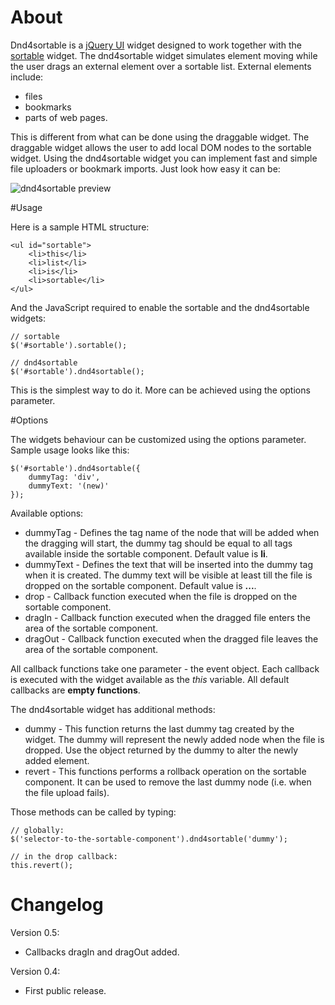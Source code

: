 # About

Dnd4sortable is a [jQuery UI](http://jqueryui.com/) widget designed to work together with the [sortable](http://jqueryui.com/demos/sortable/) widget. The dnd4sortable widget simulates element moving while the user drags an external element over a sortable list. External elements include:

* files
* bookmarks
* parts of web pages.

This is different from what can be done using the draggable widget. The draggable widget allows the user to add local DOM nodes to the sortable widget. Using the dnd4sortable widget you can implement fast and simple file uploaders or bookmark imports. Just look how easy it can be:

![dnd4sortable preview](http://img6.imageshack.us/img6/1807/dnd4sortable.png)

#Usage

Here is a sample HTML structure:

    <ul id="sortable">
        <li>this</li>
        <li>list</li>
        <li>is</li>
        <li>sortable</li>
    </ul>

And the JavaScript required to enable the sortable and the dnd4sortable widgets:

    // sortable
    $('#sortable').sortable();

    // dnd4sortable
    $('#sortable').dnd4sortable();

This is the simplest way to do it. More can be achieved using the options parameter.

#Options

The widgets behaviour can be customized using the options parameter. Sample usage looks like this:

    $('#sortable').dnd4sortable({
        dummyTag: 'div',
        dummyText: '(new)'
    });

Available options:

* dummyTag - Defines the tag name of the node that will be added when the dragging will start, the dummy tag should be equal to all tags available inside the sortable component. Default value is **li**.
* dummyText - Defines the text that will be inserted into the dummy tag when it is created. The dummy text will be visible at least till the file is dropped on the sortable component. Default value is **...**.
* drop - Callback function executed when the file is dropped on the sortable component.
* dragIn - Callback function executed when the dragged file enters the area of the sortable component.
* dragOut - Callback function executed when the dragged file leaves the area of the sortable component.

All callback functions take one parameter - the event object. Each callback is executed with the widget available as the *this* variable.  All default callbacks are **empty functions**.

The dnd4sortable widget has additional methods:

* dummy - This function returns the last dummy tag created by the widget. The dummy will represent the newly added node when the file is dropped. Use the object returned by the dummy to alter the newly added element.
* revert - This functions performs a rollback operation on the sortable component. It can be used to remove the last dummy node (i.e. when the file upload fails).

Those methods can be called by typing:

    // globally:
    $('selector-to-the-sortable-component').dnd4sortable('dummy');

    // in the drop callback:
    this.revert();

# Changelog

Version 0.5:

* Callbacks dragIn and dragOut added.

Version 0.4:

* First public release.